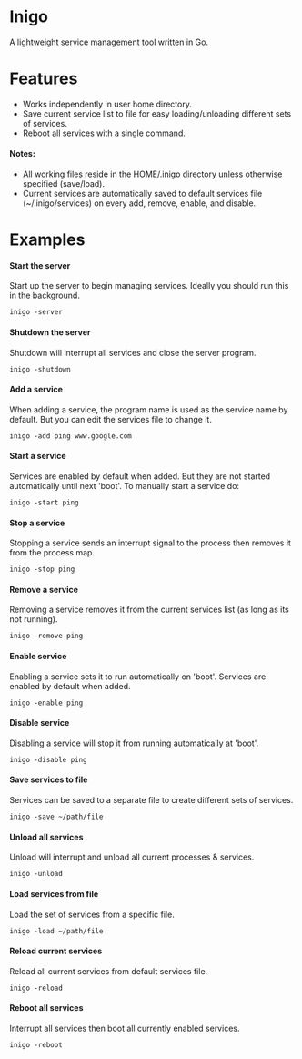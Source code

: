 # Inigo
A lightweight service management tool written in Go.

# Features
* Works independently in user home directory.
* Save current service list to file for easy loading/unloading different sets of services.
* Reboot all services with a single command.

#### Notes:
- All working files reside in the HOME/.inigo directory unless otherwise specified (save/load).
- Current services are automatically saved to default services file (~/.inigo/services) on every add, remove, enable, and disable.

# Examples

#### Start the server
Start up the server to begin managing services. Ideally you should run this in the background.

```
inigo -server
```

#### Shutdown the server
Shutdown will interrupt all services and close the server program.

```
inigo -shutdown
```

#### Add a service
When adding a service, the program name is used as the service name by default. But you can edit the services file to change it.

```
inigo -add ping www.google.com
```

#### Start a service
Services are enabled by default when added. But they are not started automatically until next 'boot'. To manually start a service do:

```
inigo -start ping
```

#### Stop a service
Stopping a service sends an interrupt signal to the process then removes it from the process map.

```
inigo -stop ping
```

#### Remove a service
Removing a service removes it from the current services list (as long as its not running).

```
inigo -remove ping
```

#### Enable service
Enabling a service sets it to run automatically on 'boot'. Services are enabled by default when added.

```
inigo -enable ping
```

#### Disable service
Disabling a service will stop it from running automatically at 'boot'.

```
inigo -disable ping
```

#### Save services to file
Services can be saved to a separate file to create different sets of services.

```
inigo -save ~/path/file
```

#### Unload all services
Unload will interrupt and unload all current processes & services.

```
inigo -unload
```

#### Load services from file
Load the set of services from a specific file.

```
inigo -load ~/path/file
```

#### Reload current services
Reload all current services from default services file.

```
inigo -reload
```

#### Reboot all services
Interrupt all services then boot all currently enabled services.

```
inigo -reboot
```